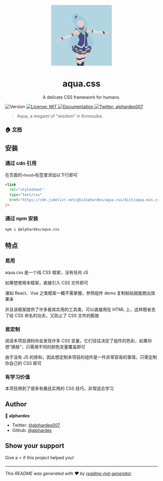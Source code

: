 <div align="center">
  <img src="./assets/logo.jpg" width="200">
  <h1>aqua.css</h1>
  <p>A delicate CSS framework for humans.</p>
</div>
<p>
  <img alt="Version" src="https://img.shields.io/badge/version-1.7.0-blue.svg?cacheSeconds=2592000" />
  <a href="https://github.com/alphardex/aqua.css/blob/master/LICENSE" target="_blank">
    <img alt="License: MIT" src="https://img.shields.io/badge/License-MIT-yellow.svg" />
  </a>
  <a href="https://aquacss.netlify.com/">
    <img alt="Documentation" src="https://img.shields.io/badge/documentation-yes-brightgreen.svg" target="_blank" />
  </a>
  <a href="https://twitter.com/alphardex007">
    <img alt="Twitter: alphardex007" src="https://img.shields.io/twitter/follow/alphardex007.svg?style=social" target="_blank" />
  </a>
</p>

> Aqua, a megami of "wisdom" in Konosuba.

### 🏠 [文档](https://aquacss.netlify.com/)

## 安装

### 通过 cdn 引用

在页面的`<head>`标签里添加以下行即可

```html
<link
  rel="stylesheet"
  type="text/css"
  href="https://cdn.jsdelivr.net/gh/alphardex/aqua.css/dist/aqua.min.css"
/>
```

### 通过 npm 安装

```sh
npm i @alphardex/aqua.css
```

## 特点

### 易用

aqua.css 是一个纯 CSS 框架，没有任何 JS

如果想使用本框架，直接引入 CSS 文件即可

诸如 React、Vue 之类框架一概不需掌握，参照组件 demo 复制粘贴就能跑出效果来

并且该框架提供了许多极其实用的工具类，可以直接用在 HTML 上，这样既省去了给 CSS 命名的功夫，又防止了 CSS 文件的膨胀

### 易定制

阅读本项目源码你会发现许多 CSS 变量，它们往往决定了组件的色彩，如果你想“换肤”，只需用不同的颜色变量覆盖即可

由于没有 JS 的掺和，因此想定制本项目的组件是一件非常容易的事情，只需定制你自己的 CSS 即可

### 有学习价值

本项目用到了很多有趣且实用的 CSS 技巧，非常适合学习

## Author

👤 **alphardex**

- Twitter: [@alphardex007](https://twitter.com/alphardex007)
- Github: [@alphardex](https://github.com/alphardex)

## Show your support

Give a ⭐️ if this project helped you!

---

_This README was generated with ❤️ by [readme-md-generator](https://github.com/kefranabg/readme-md-generator)_
